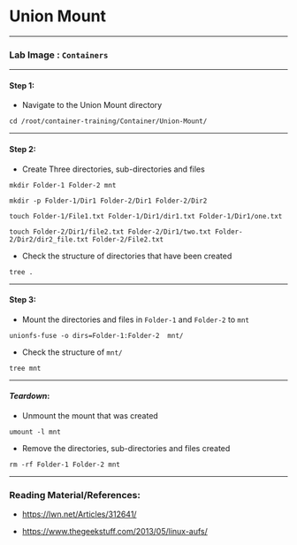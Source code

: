 # **Union Mount**

---

### **Lab Image : `Containers`**

---

#### Step 1:

* Navigate to the Union Mount directory

```commandline
cd /root/container-training/Container/Union-Mount/
```

---

#### Step 2:

* Create Three directories, sub-directories and files

```commandline
mkdir Folder-1 Folder-2 mnt
```
```commandline
mkdir -p Folder-1/Dir1 Folder-2/Dir1 Folder-2/Dir2
```
```commandline
touch Folder-1/File1.txt Folder-1/Dir1/dir1.txt Folder-1/Dir1/one.txt
```
```commandline
touch Folder-2/Dir1/file2.txt Folder-2/Dir1/two.txt Folder-2/Dir2/dir2_file.txt Folder-2/File2.txt
```

* Check the structure of directories that have been created

```commandline
tree .
```

---

#### Step 3:

* Mount the directories and files in `Folder-1` and `Folder-2` to `mnt`

```commandline
unionfs-fuse -o dirs=Folder-1:Folder-2  mnt/
```

* Check the structure of `mnt/`

```commandline
tree mnt
```

---

#### *Teardown*:

* Unmount the mount that was created

```commandline
umount -l mnt
```

* Remove the directories, sub-directories and files created

```commandline
rm -rf Folder-1 Folder-2 mnt
```

---

### Reading Material/References:

* https://lwn.net/Articles/312641/

* https://www.thegeekstuff.com/2013/05/linux-aufs/